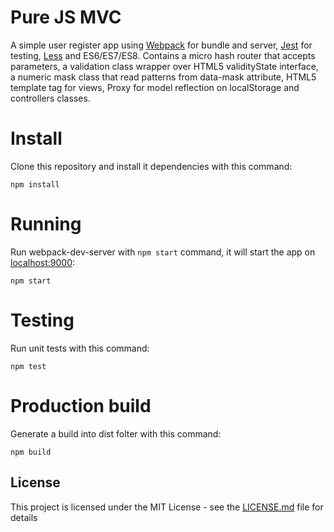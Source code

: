 Pure JS MVC
====================
A simple user register app using [Webpack](https://webpack.js.org/) for bundle and server, [Jest](https://jestjs.io/) for testing, [Less](http://lesscss.org/) and ES6/ES7/ES8. Contains a micro hash router that accepts parameters, a validation class wrapper over HTML5 validityState interface, a numeric mask class that read patterns from data-mask attribute, HTML5 template tag for views, Proxy for model reflection on localStorage and controllers classes.


# Install
Clone this repository and install it dependencies with this command:
```
npm install
```

# Running
Run webpack-dev-server with `npm start` command, it will start the app on [localhost:9000](http://localhost:9000):
```
npm start
```

# Testing
Run unit tests with this command:
```
npm test
```

# Production build
Generate a build into dist folter with this command:
```
npm build
```

## License

This project is licensed under the MIT License - see the [LICENSE.md](LICENSE.md) file for details
